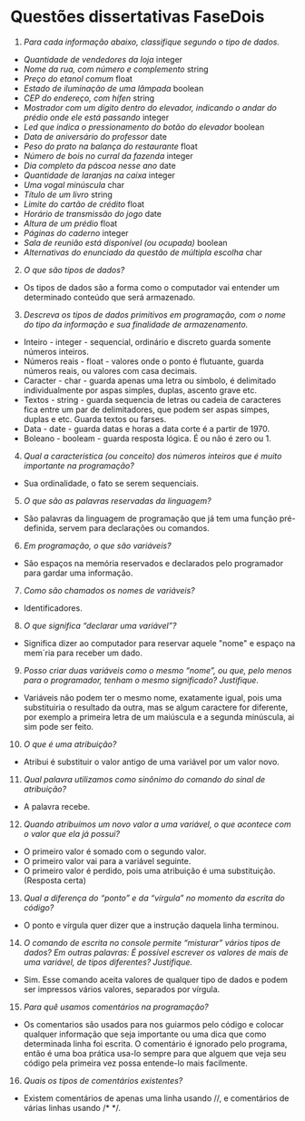 # Questões dissertativas FaseDois

1. *Para cada informação abaixo, classifique segundo o tipo de dados.*
* *Quantidade de vendedores da loja* integer
* *Nome da rua, com número e complemento* string
* *Preço do etanol comum* float
* *Estado de iluminação de uma lâmpada* boolean
* *CEP do endereço, com hífen* string
* *Mostrador com um dígito dentro do elevador, indicando o andar do prédio onde ele está passando* integer
* *Led que indica o pressionamento do botão do elevador* boolean
* *Data de aniversário do professor* date
* *Peso do prato na balança do restaurante* float
* *Número de bois no curral da fazenda* integer
* *Dia completo da páscoa nesse ano* date
* *Quantidade de laranjas na caixa* integer
* *Uma vogal minúscula* char
* *Título de um livro* string
* *Limite do cartão de crédito* float
* *Horário de transmissão do jogo* date
* *Altura de um prédio* float
* *Páginas do caderno* integer
* *Sala de reunião está disponível (ou ocupada)* boolean
* *Alternativas do enunciado da questão de múltipla escolha* char

2. *O que são tipos de dados?*
* Os tipos de dados são a forma como o computador vai entender um determinado conteúdo que será armazenado.

3. *Descreva os tipos de dados primitivos em programação, com o nome do tipo da informação e sua finalidade de armazenamento.*
* Inteiro - integer - sequencial, ordinário e discreto guarda somente números inteiros.
* Números reais - float - valores onde o ponto é flutuante, guarda números reais, ou valores com casa decimais.
* Caracter - char - guarda apenas uma letra ou símbolo, é delimitado individualmente por aspas simples, duplas, ascento grave etc.
* Textos - string - guarda sequencia de letras ou cadeia de caracteres fica entre um par de delimitadores, que podem ser aspas simpes, duplas e etc. Guarda textos ou farses.
* Data - date - guarda datas e horas a data corte é a partir de 1970.
* Boleano - booleam - guarda resposta lógica. É ou não é zero ou 1.

4. *Qual a característica (ou conceito) dos números inteiros que é muito importante na programação?*
* Sua ordinalidade, o fato se serem sequenciais.

5. *O que são as palavras reservadas da linguagem?*
* São palavras da linguagem de programação que já tem uma função pré-definida, servem para declarações ou comandos.

6. *Em programação, o que são variáveis?*
* São espaços na memória reservados e declarados pelo programador para gardar uma informação.

7. *Como são chamados os nomes de variáveis?*
* Identificadores.

8. *O que significa “declarar uma variável”?*
* Significa dizer ao computador para reservar aquele "nome" e espaço na mem´ria para receber um dado.

9. *Posso criar duas variáveis como o mesmo “nome”, ou que, pelo menos para o programador, tenham o mesmo significado? Justifique.*
* Variáveis não podem ter o mesmo nome, exatamente igual, pois uma substituiria o resultado da outra, mas se algum caractere for diferente, por exemplo a primeira letra de um maiúscula e a segunda minúscula, ai sim pode ser feito.

10. *O que é uma atribuição?*
* Atribui é substituir o valor antigo de uma variável por um valor novo.

11. *Qual palavra utilizamos como sinônimo do comando do sinal de atribuição?*
* A palavra recebe.

12. *Quando atribuímos um novo valor a uma variável, o que acontece com o valor que ela já possui?*
* O primeiro valor é somado com o segundo valor.
* O primeiro valor vai para a variável seguinte. 
* O primeiro valor é perdido, pois uma atribuição é uma substituição. (Resposta certa)

13. *Qual a diferença do “ponto” e da “vírgula” no momento da escrita do código?*
* O ponto e vírgula quer dizer que a instrução daquela linha terminou.

14. *O comando de escrita no console permite “misturar” vários tipos de dados? Em outras palavras: É possível escrever os valores de mais de uma variável, de tipos diferentes? Justifique.*
* Sim. Esse comando aceita valores de qualquer tipo de dados e podem ser impressos vários valores, separados por vírgula.

15. *Para quê usamos comentários na programação?*
* Os comentarios são usados para nos guiarmos pelo código e colocar qualquer informação que seja importante ou uma dica que como determinada linha foi escrita. O comentário é ignorado pelo programa, então é uma boa prática usa-lo sempre para que alguem que veja seu código pela primeira vez possa entende-lo mais facilmente.

16. *Quais os tipos de comentários existentes?*
* Existem comentários de apenas uma linha usando //, e comentários de várias linhas usando /* */.
